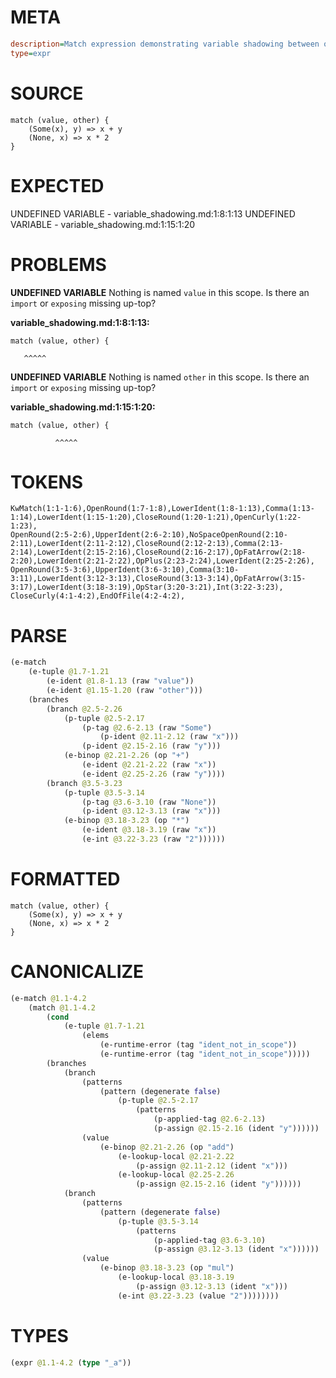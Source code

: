 # META
~~~ini
description=Match expression demonstrating variable shadowing between outer scope and branches
type=expr
~~~
# SOURCE
~~~roc
match (value, other) {
    (Some(x), y) => x + y
    (None, x) => x * 2
}
~~~
# EXPECTED
UNDEFINED VARIABLE - variable_shadowing.md:1:8:1:13
UNDEFINED VARIABLE - variable_shadowing.md:1:15:1:20
# PROBLEMS
**UNDEFINED VARIABLE**
Nothing is named `value` in this scope.
Is there an `import` or `exposing` missing up-top?

**variable_shadowing.md:1:8:1:13:**
```roc
match (value, other) {
```
       ^^^^^


**UNDEFINED VARIABLE**
Nothing is named `other` in this scope.
Is there an `import` or `exposing` missing up-top?

**variable_shadowing.md:1:15:1:20:**
```roc
match (value, other) {
```
              ^^^^^


# TOKENS
~~~zig
KwMatch(1:1-1:6),OpenRound(1:7-1:8),LowerIdent(1:8-1:13),Comma(1:13-1:14),LowerIdent(1:15-1:20),CloseRound(1:20-1:21),OpenCurly(1:22-1:23),
OpenRound(2:5-2:6),UpperIdent(2:6-2:10),NoSpaceOpenRound(2:10-2:11),LowerIdent(2:11-2:12),CloseRound(2:12-2:13),Comma(2:13-2:14),LowerIdent(2:15-2:16),CloseRound(2:16-2:17),OpFatArrow(2:18-2:20),LowerIdent(2:21-2:22),OpPlus(2:23-2:24),LowerIdent(2:25-2:26),
OpenRound(3:5-3:6),UpperIdent(3:6-3:10),Comma(3:10-3:11),LowerIdent(3:12-3:13),CloseRound(3:13-3:14),OpFatArrow(3:15-3:17),LowerIdent(3:18-3:19),OpStar(3:20-3:21),Int(3:22-3:23),
CloseCurly(4:1-4:2),EndOfFile(4:2-4:2),
~~~
# PARSE
~~~clojure
(e-match
	(e-tuple @1.7-1.21
		(e-ident @1.8-1.13 (raw "value"))
		(e-ident @1.15-1.20 (raw "other")))
	(branches
		(branch @2.5-2.26
			(p-tuple @2.5-2.17
				(p-tag @2.6-2.13 (raw "Some")
					(p-ident @2.11-2.12 (raw "x")))
				(p-ident @2.15-2.16 (raw "y")))
			(e-binop @2.21-2.26 (op "+")
				(e-ident @2.21-2.22 (raw "x"))
				(e-ident @2.25-2.26 (raw "y"))))
		(branch @3.5-3.23
			(p-tuple @3.5-3.14
				(p-tag @3.6-3.10 (raw "None"))
				(p-ident @3.12-3.13 (raw "x")))
			(e-binop @3.18-3.23 (op "*")
				(e-ident @3.18-3.19 (raw "x"))
				(e-int @3.22-3.23 (raw "2"))))))
~~~
# FORMATTED
~~~roc
match (value, other) {
	(Some(x), y) => x + y
	(None, x) => x * 2
}
~~~
# CANONICALIZE
~~~clojure
(e-match @1.1-4.2
	(match @1.1-4.2
		(cond
			(e-tuple @1.7-1.21
				(elems
					(e-runtime-error (tag "ident_not_in_scope"))
					(e-runtime-error (tag "ident_not_in_scope")))))
		(branches
			(branch
				(patterns
					(pattern (degenerate false)
						(p-tuple @2.5-2.17
							(patterns
								(p-applied-tag @2.6-2.13)
								(p-assign @2.15-2.16 (ident "y"))))))
				(value
					(e-binop @2.21-2.26 (op "add")
						(e-lookup-local @2.21-2.22
							(p-assign @2.11-2.12 (ident "x")))
						(e-lookup-local @2.25-2.26
							(p-assign @2.15-2.16 (ident "y"))))))
			(branch
				(patterns
					(pattern (degenerate false)
						(p-tuple @3.5-3.14
							(patterns
								(p-applied-tag @3.6-3.10)
								(p-assign @3.12-3.13 (ident "x"))))))
				(value
					(e-binop @3.18-3.23 (op "mul")
						(e-lookup-local @3.18-3.19
							(p-assign @3.12-3.13 (ident "x")))
						(e-int @3.22-3.23 (value "2"))))))))
~~~
# TYPES
~~~clojure
(expr @1.1-4.2 (type "_a"))
~~~
